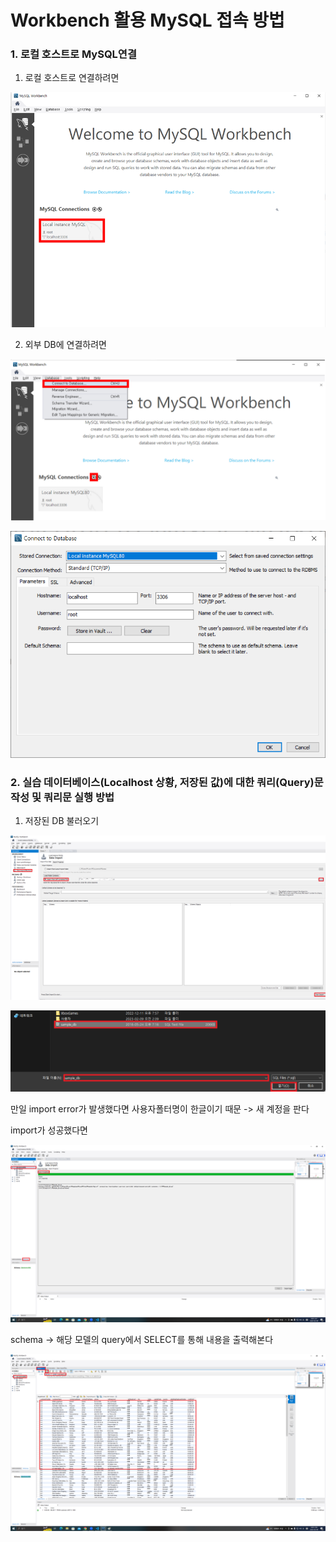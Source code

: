# Workbench 활용 MySQL 접속 방법
### 1. 로컬 호스트로 MySQL연결
1. 로컬 호스트로 연결하려면

![](2.png)

2. 외부 DB에 연결하려면

![](1.png)

![](3.png)

### 2. 실습 데이터베이스(Localhost 상황, 저장된 값)에 대한 쿼리(Query)문 작성 및 쿼리문 실행 방법
1. 저장된 DB 불러오기

![](5.png)

![](4.png)

만일 import error가 발생했다면 사용자폴터명이 한글이기 때문 -> 새 계정을 판다

import가 성공했다면

![](6.png)

schema -> 해당 모델의 query에서 SELECT를 통해 내용을 출력해본다

![](7.png)
